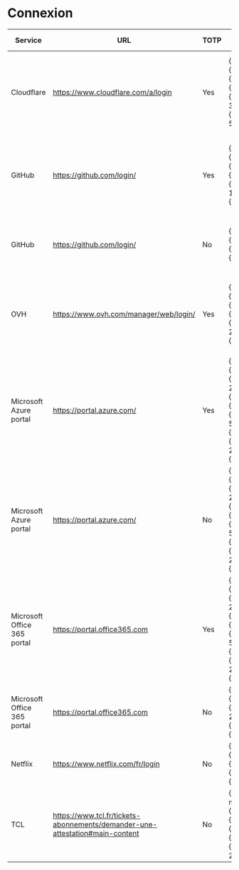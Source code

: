 # Connexion
| Service | URL | TOTP | Sequence | Explanation | Addition date |
| ------ | ------ | ------ | ------ | ------ | ------ |
| Cloudflare | https://www.cloudflare.com/a/login | Yes | {USERNAME}{TAB}{PASSWORD}{ENTER}{DELAY 3000}{TOTP}{ENTER}{TAB 5}{ENTER} | Type username and password with validation, then wait 3 sec and type TOTP code | 2020/01/05 |
| GitHub | https://github.com/login/ | Yes | {USERNAME}{TAB}{PASSWORD}{ENTER}{DELAY 1000}{TOTP}{ENTER} | Type username and password with validation, then wait 1 sec and type TOTP code | 2019/04/19 |
| GitHub | https://github.com/login/ | No | {USERNAME}{TAB}{PASSWORD}{ENTER} | Type username and password with validation | 2019/04/19 |
| OVH | https://www.ovh.com/manager/web/login/ | Yes | {USERNAME}{TAB}{PASSWORD}{ENTER}{DELAY 2500}{TOTP}{ENTER} | Type username and password with validation, then wait 2,5 sec and type TOTP code | 2020/01/05 |
| Microsoft Azure portal | https://portal.azure.com/ | Yes | {USERNAME}{ENTER}{DELAY 2500}{PASSWORD}{ENTER}{DELAY 5000}{TOTP}{ENTER}{DELAY 2500}{ENTER} | | 2019/04/19 |
| Microsoft Azure portal | https://portal.azure.com/ | No | {USERNAME}{ENTER}{DELAY 2500}{PASSWORD}{ENTER}{DELAY 5000}{TOTP}{ENTER}{DELAY 2500}{ENTER} | | 2019/04/19 |
| Microsoft Office 365 portal | https://portal.office365.com | Yes | {USERNAME}{ENTER}{DELAY 2500}{PASSWORD}{ENTER}{DELAY 5000}{TOTP}{ENTER}{DELAY 2500}{ENTER} | | 2019/04/19 |
| Microsoft Office 365 portal | https://portal.office365.com | No | {USERNAME}{ENTER}{DELAY 2500}{PASSWORD}{ENTER} | | 2019/04/19 |
| Netflix | https://www.netflix.com/fr/login | No | {TAB}{TAB}{USERNAME}{TAB}{PASSWORD}{ENTER} | | 2019/04/19 |
| TCL | https://www.tcl.fr/tickets-abonnements/demander-une-attestation#main-content | No | {TAB 4}{S:e-mail}{TAB}{S:birthdate}{TAB 3}{S:cardid}{TAB 5}{SPACE}{TAB 2}{SPACE} | Requires to create string fields for e-mail,birthdate and cardid | 2020/11/07 |
